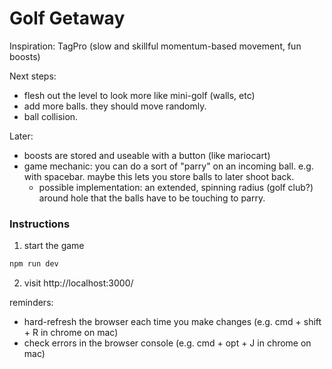 # Golf Getaway
Inspiration: TagPro (slow and skillful momentum-based movement, fun boosts)

Next steps:
- flesh out the level to look more like mini-golf (walls, etc)
- add more balls. they should move randomly.
- ball collision.

Later:
- boosts are stored and useable with a button (like mariocart)
- game mechanic: you can do a sort of "parry" on an incoming ball. e.g. with spacebar. maybe this lets you store balls to later shoot back.
    - possible implementation: an extended, spinning radius (golf club?) around hole that the balls have to be touching to parry.

### Instructions
1. start the game
```zsh
npm run dev
```

2. visit http://localhost:3000/

reminders:
- hard-refresh the browser each time you make changes (e.g. cmd + shift + R in chrome on mac)
- check errors in the browser console (e.g. cmd + opt + J in chrome on mac)